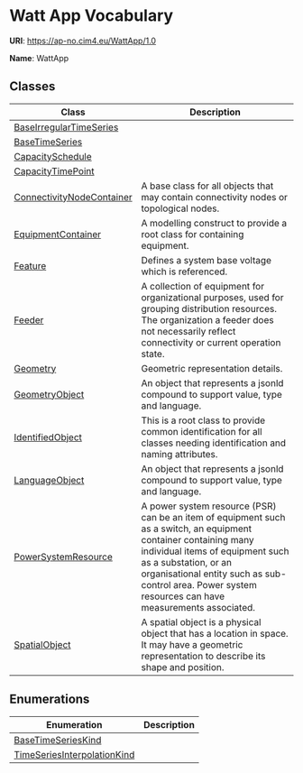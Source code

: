 # Watt App Vocabulary

**URI**: https://ap-no.cim4.eu/WattApp/1.0

**Name**: WattApp

## Classes

| Class | Description |
| --- | --- |
| [BaseIrregularTimeSeries](BaseIrregularTimeSeries.md) |  |
| [BaseTimeSeries](BaseTimeSeries.md) |  |
| [CapacitySchedule](CapacitySchedule.md) |  |
| [CapacityTimePoint](CapacityTimePoint.md) |  |
| [ConnectivityNodeContainer](ConnectivityNodeContainer.md) | A base class for all objects that may contain connectivity nodes or topological nodes. |
| [EquipmentContainer](EquipmentContainer.md) | A modelling construct to provide a root class for containing equipment. |
| [Feature](Feature.md) | Defines a system base voltage which is referenced. |
| [Feeder](Feeder.md) | A collection of equipment for organizational purposes, used for grouping distribution resources. The organization a feeder does not necessarily reflect connectivity or current operation state. |
| [Geometry](Geometry.md) | Geometric representation details. |
| [GeometryObject](GeometryObject.md) | An object that represents a jsonld compound to support value, type and language. |
| [IdentifiedObject](IdentifiedObject.md) | This is a root class to provide common identification for all classes needing identification and naming attributes. |
| [LanguageObject](LanguageObject.md) | An object that represents a jsonld compound to support value, type and language. |
| [PowerSystemResource](PowerSystemResource.md) | A power system resource (PSR) can be an item of equipment such as a switch, an equipment container containing many individual items of equipment such as a substation, or an organisational entity such as sub-control area. Power system resources can have measurements associated. |
| [SpatialObject](SpatialObject.md) | A spatial object is a physical object that has a location in space. It may have a geometric representation to describe its shape and position. |


## Enumerations

| Enumeration | Description |
| --- | --- |
| [BaseTimeSeriesKind](BaseTimeSeriesKind.md) |  |
| [TimeSeriesInterpolationKind](TimeSeriesInterpolationKind.md) |  |
